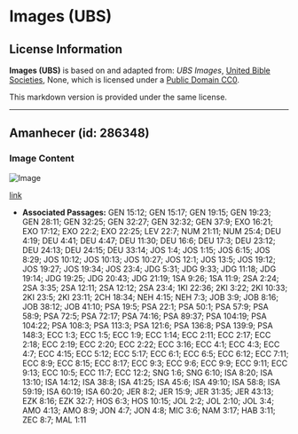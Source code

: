 # Images (UBS)

## License Information

**Images (UBS)** is based on and adapted from: _UBS Images_, [United Bible Societies](https://unitedbiblesocieties.org/), None, which is licensed under a [Public Domain CC0](https://creativecommons.org/public-domain/cc0/).

This markdown version is provided under the same license.



--------------------------------

## Amanhecer (id: 286348)

### Image Content

![Image](https://cdn.aquifer.bible/aquifer-content/resources/Media/WEB-0178_dawn.jpg)

[link](https://cdn.aquifer.bible/aquifer-content/resources/Media/WEB-0178_dawn.jpg)

* **Associated Passages:** GEN 15:12; GEN 15:17; GEN 19:15; GEN 19:23; GEN 28:11; GEN 32:25; GEN 32:27; GEN 32:32; GEN 37:9; EXO 16:21; EXO 17:12; EXO 22:2; EXO 22:25; LEV 22:7; NUM 21:11; NUM 25:4; DEU 4:19; DEU 4:41; DEU 4:47; DEU 11:30; DEU 16:6; DEU 17:3; DEU 23:12; DEU 24:13; DEU 24:15; DEU 33:14; JOS 1:4; JOS 1:15; JOS 6:15; JOS 8:29; JOS 10:12; JOS 10:13; JOS 10:27; JOS 12:1; JOS 13:5; JOS 19:12; JOS 19:27; JOS 19:34; JOS 23:4; JDG 5:31; JDG 9:33; JDG 11:18; JDG 19:14; JDG 19:25; JDG 20:43; JDG 21:19; 1SA 9:26; 1SA 11:9; 2SA 2:24; 2SA 3:35; 2SA 12:11; 2SA 12:12; 2SA 23:4; 1KI 22:36; 2KI 3:22; 2KI 10:33; 2KI 23:5; 2KI 23:11; 2CH 18:34; NEH 4:15; NEH 7:3; JOB 3:9; JOB 8:16; JOB 38:12; JOB 41:10; PSA 19:5; PSA 22:1; PSA 50:1; PSA 57:9; PSA 58:9; PSA 72:5; PSA 72:17; PSA 74:16; PSA 89:37; PSA 104:19; PSA 104:22; PSA 108:3; PSA 113:3; PSA 121:6; PSA 136:8; PSA 139:9; PSA 148:3; ECC 1:3; ECC 1:5; ECC 1:9; ECC 1:14; ECC 2:11; ECC 2:17; ECC 2:18; ECC 2:19; ECC 2:20; ECC 2:22; ECC 3:16; ECC 4:1; ECC 4:3; ECC 4:7; ECC 4:15; ECC 5:12; ECC 5:17; ECC 6:1; ECC 6:5; ECC 6:12; ECC 7:11; ECC 8:9; ECC 8:15; ECC 8:17; ECC 9:3; ECC 9:6; ECC 9:9; ECC 9:11; ECC 9:13; ECC 10:5; ECC 11:7; ECC 12:2; SNG 1:6; SNG 6:10; ISA 8:20; ISA 13:10; ISA 14:12; ISA 38:8; ISA 41:25; ISA 45:6; ISA 49:10; ISA 58:8; ISA 59:19; ISA 60:19; ISA 60:20; JER 8:2; JER 15:9; JER 31:35; JER 43:13; EZK 8:16; EZK 32:7; HOS 6:3; HOS 10:15; JOL 2:2; JOL 2:10; JOL 3:4; AMO 4:13; AMO 8:9; JON 4:7; JON 4:8; MIC 3:6; NAM 3:17; HAB 3:11; ZEC 8:7; MAL 1:11


